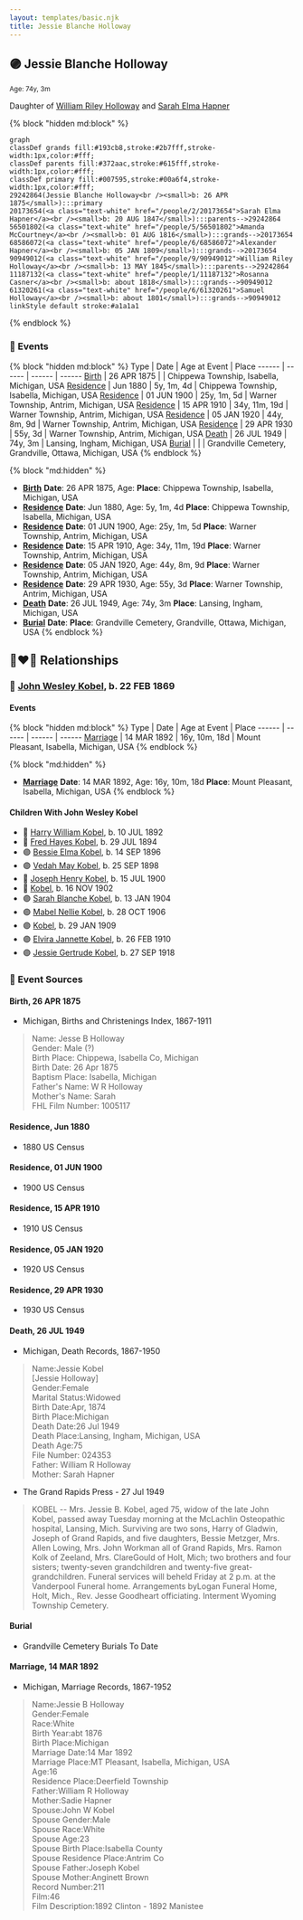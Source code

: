 ```yaml
---
layout: templates/basic.njk
title: Jessie Blanche Holloway
---
```

## 🟣 Jessie Blanche Holloway
<small>Age: 74y, 3m</small>

Daughter of [William Riley Holloway](/people/9/90949012) and [Sarah Elma Hapner](/people/2/20173654)

{% block "hidden md:block" %}
```mermaid
graph
classDef grands fill:#193cb8,stroke:#2b7fff,stroke-width:1px,color:#fff;
classDef parents fill:#372aac,stroke:#615fff,stroke-width:1px,color:#fff;
classDef primary fill:#007595,stroke:#00a6f4,stroke-width:1px,color:#fff;
29242864(Jessie Blanche Holloway<br /><small>b: 26 APR 1875</small>):::primary
20173654(<a class="text-white" href="/people/2/20173654">Sarah Elma Hapner</a><br /><small>b: 20 AUG 1847</small>):::parents-->29242864
56501802(<a class="text-white" href="/people/5/56501802">Amanda McCourtney</a><br /><small>b: 01 AUG 1816</small>):::grands-->20173654
68586072(<a class="text-white" href="/people/6/68586072">Alexander Hapner</a><br /><small>b: 05 JAN 1809</small>):::grands-->20173654
90949012(<a class="text-white" href="/people/9/90949012">William Riley Holloway</a><br /><small>b: 13 MAY 1845</small>):::parents-->29242864
11187132(<a class="text-white" href="/people/1/11187132">Rosanna Casner</a><br /><small>b: about 1818</small>):::grands-->90949012
61320261(<a class="text-white" href="/people/6/61320261">Samuel Holloway</a><br /><small>b: about 1801</small>):::grands-->90949012
linkStyle default stroke:#a1a1a1
```
{% endblock %}

### 📆 Events

{% block "hidden md:block" %}
Type | Date | Age at Event | Place
------ | ------ | ------ | ------
[Birth](#event-event-3) | 26 APR 1875 |  | Chippewa Township, Isabella, Michigan, USA
[Residence](#event-event-0) | Jun 1880 | 5y, 1m, 4d | Chippewa Township, Isabella, Michigan, USA
[Residence](#event-event-1) | 01 JUN 1900 | 25y, 1m, 5d | Warner Township, Antrim, Michigan, USA
[Residence](#event-event-2) | 15 APR 1910 | 34y, 11m, 19d | Warner Township, Antrim, Michigan, USA
[Residence](#event-event-3) | 05 JAN 1920 | 44y, 8m, 9d | Warner Township, Antrim, Michigan, USA
[Residence](#event-event-4) | 29 APR 1930 | 55y, 3d | Warner Township, Antrim, Michigan, USA
[Death](#event-event-9) | 26 JUL 1949 | 74y, 3m | Lansing, Ingham, Michigan, USA
[Burial](#event-event-10) |  |  | Grandville Cemetery, Grandville, Ottawa, Michigan, USA
{% endblock %}

{% block "md:hidden" %}
- **[Birth](#event-event-3)**
**Date**: 26 APR 1875, Age:
**Place**: Chippewa Township, Isabella, Michigan, USA
- **[Residence](#event-event-0)**
**Date**: Jun 1880, Age: 5y, 1m, 4d
**Place**: Chippewa Township, Isabella, Michigan, USA
- **[Residence](#event-event-1)**
**Date**: 01 JUN 1900, Age: 25y, 1m, 5d
**Place**: Warner Township, Antrim, Michigan, USA
- **[Residence](#event-event-2)**
**Date**: 15 APR 1910, Age: 34y, 11m, 19d
**Place**: Warner Township, Antrim, Michigan, USA
- **[Residence](#event-event-3)**
**Date**: 05 JAN 1920, Age: 44y, 8m, 9d
**Place**: Warner Township, Antrim, Michigan, USA
- **[Residence](#event-event-4)**
**Date**: 29 APR 1930, Age: 55y, 3d
**Place**: Warner Township, Antrim, Michigan, USA
- **[Death](#event-event-9)**
**Date**: 26 JUL 1949, Age: 74y, 3m
**Place**: Lansing, Ingham, Michigan, USA
- **[Burial](#event-event-10)**
**Date**:
**Place**: Grandville Cemetery, Grandville, Ottawa, Michigan, USA
{% endblock %}

## 👩‍❤️‍👨 Relationships

### 🔵 [John Wesley Kobel](/people/2/24649136), b. 22 FEB 1869

#### Events

{% block "hidden md:block" %}
Type | Date | Age at Event | Place
------ | ------ | ------ | ------
[Marriage](#event-family-0-event-0) | 14 MAR 1892 | 16y, 10m, 18d | Mount Pleasant, Isabella, Michigan, USA
{% endblock %}

{% block "md:hidden" %}
- **[Marriage](#event-family-0-event-0)**
**Date**: 14 MAR 1892, Age: 16y, 10m, 18d
**Place**: Mount Pleasant, Isabella, Michigan, USA
{% endblock %}

#### Children With John Wesley Kobel
* 🔵 [Harry William Kobel](/people/3/30496161), b. 10 JUL 1892
* 🔵 [Fred Hayes Kobel](/people/1/1672312), b. 29 JUL 1894
* 🟣 [Bessie Elma Kobel](/people/3/34277096), b. 14 SEP 1896
* 🟣 [Vedah May Kobel](/people/5/52554620), b. 25 SEP 1898
* 🔵 [Joseph Henry Kobel](/people/5/50400728), b. 15 JUL 1900
* 🔵 [Kobel](/people/4/43995845), b. 16 NOV 1902
* 🟣 [Sarah Blanche Kobel](/people/4/40397804), b. 13 JAN 1904
* 🟣 [Mabel Nellie Kobel](/people/6/69123608), b. 28 OCT 1906
* 🟣 [Kobel](/people/7/71908748), b. 29 JAN 1909
* 🟣 [Elvira Jannette Kobel](/people/2/2756961), b. 26 FEB 1910
* 🟣 [Jessie Gertrude Kobel](/people/9/95617946), b. 27 SEP 1918
### 📰 Event Sources

#### <a id="event-event-3"></a> Birth, 26 APR 1875
* Michigan, Births and Christenings Index, 1867-1911
>   
  > Name: Jesse B Holloway  
  > Gender: Male (?)  
  > Birth Place: Chippewa, Isabella Co, Michigan  
  > Birth Date: 26 Apr 1875  
  > Baptism Place: Isabella, Michigan  
  > Father's Name: W R Holloway  
  > Mother's Name: Sarah  
  > FHL Film Number: 1005117

#### <a id="event-event-0"></a> Residence, Jun 1880
* 1880 US Census

#### <a id="event-event-1"></a> Residence, 01 JUN 1900
* 1900 US Census

#### <a id="event-event-2"></a> Residence, 15 APR 1910
* 1910 US Census

#### <a id="event-event-3"></a> Residence, 05 JAN 1920
* 1920 US Census

#### <a id="event-event-4"></a> Residence, 29 APR 1930
* 1930 US Census

#### <a id="event-event-9"></a> Death, 26 JUL 1949
* Michigan, Death Records, 1867-1950
>   
  > Name:Jessie Kobel  
  > [Jessie Holloway]   
  > Gender:Female  
  > Marital Status:Widowed  
  > Birth Date:Apr, 1874  
  > Birth Place:Michigan  
  > Death Date:26 Jul 1949  
  > Death Place:Lansing, Ingham, Michigan, USA  
  > Death Age:75  
  > File Number: 024353  
  > Father: William R Holloway  
  > Mother: Sarah Hapner
* The Grand Rapids Press  - 27 Jul 1949
>   
  > KOBEL -- Mrs. Jessie B. Kobel, aged 75, widow of the late John Kobel, passed away Tuesday morning at the McLachlin Osteopathic hospital, Lansing, Mich. Surviving are two sons, Harry of Gladwin, Joseph of Grand Rapids, and five daughters, Bessie Metzger, Mrs. Allen Lowing, Mrs. John Workman all of Grand Rapids, Mrs. Ramon Kolk of Zeeland, Mrs. ClareGould of Holt, Mich; two brothers and four sisters; twenty-seven grandchildren and twenty-five great-grandchildren. Funeral services will beheld Friday at 2 p.m. at the Vanderpool Funeral home. Arrangements byLogan Funeral Home, Holt, Mich., Rev. Jesse Goodheart officiating. Interment Wyoming Township Cemetery.

#### <a id="event-event-10"></a> Burial
* Grandville Cemetery Burials To Date
#### <a id="event-family-0-event-0"></a> Marriage, 14 MAR 1892
* Michigan, Marriage Records, 1867-1952
>   
  > Name:Jessie B Holloway  
  > Gender:Female  
  > Race:White  
  > Birth Year:abt 1876  
  > Birth Place:Michigan  
  > Marriage Date:14 Mar 1892  
  > Marriage Place:MT Pleasant, Isabella, Michigan, USA  
  > Age:16  
  > Residence Place:Deerfield Township  
  > Father:William R Holloway  
  > Mother:Sadie Hapner  
  > Spouse:John W Kobel  
  > Spouse Gender:Male  
  > Spouse Race:White  
  > Spouse Age:23  
  > Spouse Birth Place:Isabella County  
  > Spouse Residence Place:Antrim Co  
  > Spouse Father:Joseph Kobel  
  > Spouse Mother:Anginett Brown  
  > Record Number:211  
  > Film:46  
  > Film Description:1892 Clinton - 1892 Manistee
